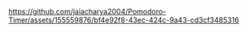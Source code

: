

https://github.com/jaiacharya2004/Pomodoro-Timer/assets/155559876/bf4e92f8-43ec-424c-9a43-cd3cf3485316

